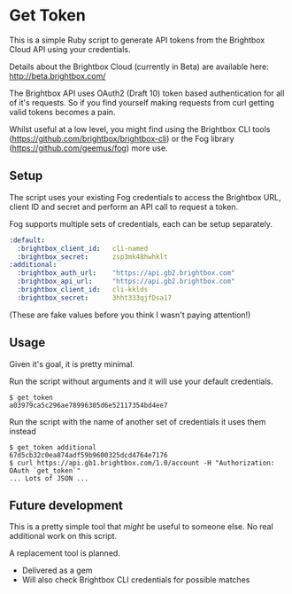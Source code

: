 # Get Token

This is a simple Ruby script to generate API tokens from the Brightbox Cloud API using your credentials.

Details about the Brightbox Cloud (currently in Beta) are available here: http://beta.brightbox.com/

The Brightbox API uses OAuth2 (Draft 10) token based authentication for all of it's requests. So if you find yourself making requests from curl getting valid tokens becomes a pain.

Whilst useful at a low level, you might find using the Brightbox CLI tools (https://github.com/brightbox/brightbox-cli) or the Fog library (https://github.com/geemus/fog) more use.

## Setup

The script uses your existing Fog credentials to access the Brightbox URL, client ID and secret and perform an API call to request a token.

Fog supports multiple sets of credentials, each can be setup separately.

````yaml
:default:
  :brightbox_client_id:   cli-named
  :brightbox_secret:      zsp3mk48hwhklt
:additional:
  :brightbox_auth_url:    "https://api.gb2.brightbox.com"
  :brightbox_api_url:     "https://api.gb2.brightbox.com"
  :brightbox_client_id:   cli-kklds
  :brightbox_secret:      3hht333qjfDsa17
````

(These are fake values before you think I wasn't paying attention!)

## Usage

Given it's goal, it is pretty minimal.

Run the script without arguments and it will use your default credentials.

    $ get_token
    a03979ca5c296ae78996305d6e52117354bd4ee7

Run the script with the name of another set of credentials it uses them instead

    $ get_token additional
    67d5cb32c0ea874adf59b9600325dcd4764e7176
    $ curl https://api.gb1.brightbox.com/1.0/account -H "Authorization: OAuth `get_token`"
    ... Lots of JSON ...

## Future development

This is a pretty simple tool that _might_ be useful to someone else. No real additional work on this script.

A replacement tool is planned.

* Delivered as a gem
* Will also check Brightbox CLI credentials for possible matches

